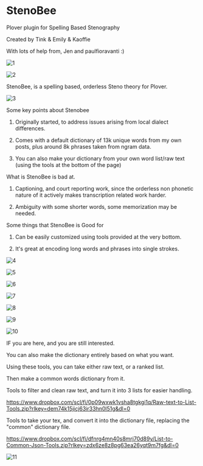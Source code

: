 # StenoBee
>

>
Plover plugin for Spelling Based Stenography
>
Created by Tink & Emily & Kaoffie
>
With lots of help from, Jen and paulfioravanti :)
>

>
![1](https://github.com/Tink-Bell/StenoBee/assets/143440063/04132e29-53ec-4950-b64a-c5784b110eec)
>

>
![2](https://github.com/Tink-Bell/StenoBee/assets/143440063/485e8ca5-9fb3-435d-825b-2d08e38e0c37)
>

>

>
StenoBee, is a spelling based, orderless Steno theory for Plover.
>

>
![3](https://github.com/Tink-Bell/StenoBee/assets/143440063/6f0250a2-5ceb-4b59-9d09-fd344bb76dd8)
>

>
Some key points about Stenobee
>
1) Originally started, to address issues arising from local dialect differences.
>
2) Comes with a default dictionary of 13k unique words from my own posts, plus around 8k phrases taken from ngram data.
>
3) You can also make your dictionary from your own word list/raw text (using the tools at the bottom of the page)
>

>
What is StenoBee is bad at.
>
1) Captioning, and court reporting work, since the orderless non phonetic nature of it actively makes transcription related work harder.
>
2) Ambiguity with some shorter words, some memorization may be needed.
>

>
Some things that StenoBee is Good for
>
1) Can be easily customized using tools provided at the very bottom.
>
2) It's great at encoding long words and phrases into single strokes.
>

>

>
![4](https://github.com/Tink-Bell/StenoBee/assets/143440063/946df1d1-93e6-4175-ad61-739ae2486825)
>

>
![5](https://github.com/Tink-Bell/StenoBee/assets/143440063/883b4db6-3b60-4d50-af44-0c446d6291e9)
>

>
![6](https://github.com/Tink-Bell/StenoBee/assets/143440063/92ede2cc-5ae2-4501-b30e-198e6d97759d)
>

>
![7](https://github.com/Tink-Bell/StenoBee/assets/143440063/2fbca647-b029-42d5-a06b-b51de26b523b)
>

>
![8](https://github.com/Tink-Bell/StenoBee/assets/143440063/c4068cb8-bc6e-463a-b57e-7c11b1cddd20)
>

>
![9](https://github.com/Tink-Bell/StenoBee/assets/143440063/28565781-a797-4cb9-a17c-b705f7a89141)
>

>
![10](https://github.com/Tink-Bell/StenoBee/assets/143440063/33cfc9e4-b72b-467e-9a43-17d6e0786a34)
>

>
IF you are here, and you are still interested.
>
You can also make the dictionary entirely based on what you want.
>
Using these tools, you can take either raw text, or a ranked list.
>
Then make a common words dictionary from it.
>

>
Tools to filter and clean raw text, and turn it into 3 lists for easier handling.
>
https://www.dropbox.com/scl/fi/0p09wxwk1vsha8tgkgi1q/Raw-text-to-List-Tools.zip?rlkey=dem74k15jicj63ir33hn0l51g&dl=0
>

>
Tools to take your tex, and convert it into the dictionary file, replacing the "common" dictionary file.
>
https://www.dropbox.com/scl/fi/dfnrg4mn40s8mrj70d89y/List-to-Common-Json-Tools.zip?rlkey=zdx6ze8z8pg63ea26yqt9m7fg&dl=0
>

>
![11](https://github.com/Tink-Bell/StenoBee/assets/143440063/8200202a-0e7e-47e2-9850-ff3b7a72ccd9)
>



